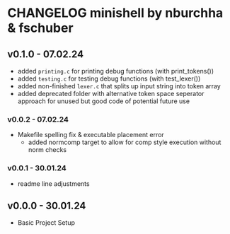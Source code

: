 # CHANGELOG minishell by nburchha & fschuber

## v0.1.0 - 07.02.24
- added `printing.c` for printing debug functions (with print_tokens())
- added `testing.c` for testing debug functions (with test_lexer())
- added non-finished `lexer.c` that splits up input string into token array
- added deprecated folder with alternative token space seperator approach for unused but good code of potential future use

### v0.0.2 - 07.02.24
- Makefile spelling fix & executable placement error
	- added normcomp target to allow for comp style execution without norm checks

### v0.0.1 - 30.01.24
- readme line adjustments

## v0.0.0 - 30.01.24
- Basic Project Setup
